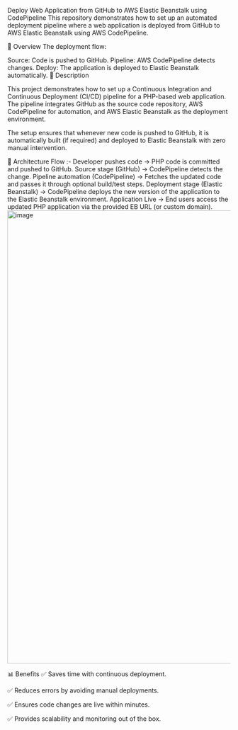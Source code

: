 Deploy Web Application from GitHub to AWS Elastic Beanstalk using CodePipeline
This repository demonstrates how to set up an automated deployment pipeline where a web application is deployed from GitHub to AWS Elastic Beanstalk using AWS CodePipeline.

📌 Overview
The deployment flow:

Source: Code is pushed to GitHub.
Pipeline: AWS CodePipeline detects changes.
Deploy: The application is deployed to Elastic Beanstalk automatically.
📖 Description

This project demonstrates how to set up a Continuous Integration and Continuous Deployment (CI/CD) pipeline for a PHP-based web application. The pipeline integrates GitHub as the source code repository, AWS CodePipeline for automation, and AWS Elastic Beanstalk as the deployment environment.

The setup ensures that whenever new code is pushed to GitHub, it is automatically built (if required) and deployed to Elastic Beanstalk with zero manual intervention.

📌 Architecture Flow :-
Developer pushes code → PHP code is committed and pushed to GitHub.
Source stage (GitHub) → CodePipeline detects the change.
Pipeline automation (CodePipeline) → Fetches the updated code and passes it through optional build/test steps.
Deployment stage (Elastic Beanstalk) → CodePipeline deploys the new version of the application to the Elastic Beanstalk environment.
Application Live → End users access the updated PHP application via the provided EB URL (or custom domain). 
<img width="1536" height="1024" alt="image" src="https://github.com/user-attachments/assets/69597e94-f6c2-491e-b8a0-05f2131139d5" />

📊 Benefits
✅ Saves time with continuous deployment.

✅ Reduces errors by avoiding manual deployments.

✅ Ensures code changes are live within minutes.

✅ Provides scalability and monitoring out of the box.
